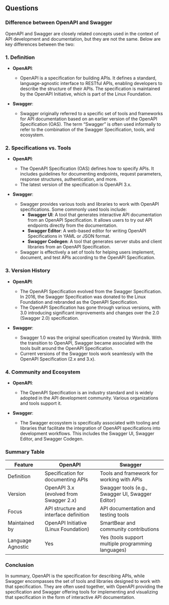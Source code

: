 Questions
---

### Difference between OpenAPI and Swagger

OpenAPI and Swagger are closely related concepts used in the context of API development and documentation, but they are not the same. Below are key differences between the two:

### 1. Definition

- **OpenAPI**:
    - OpenAPI is a specification for building APIs. It defines a standard, language-agnostic interface to RESTful APIs, enabling developers to describe the structure of their APIs. The specification is maintained by the OpenAPI Initiative, which is part of the Linux Foundation.

- **Swagger**:
    - Swagger originally referred to a specific set of tools and frameworks for API documentation based on an earlier version of the OpenAPI Specification (OAS). The term “Swagger” is often used informally to refer to the combination of the Swagger Specification, tools, and ecosystem.

### 2. Specifications vs. Tools

- **OpenAPI**:
    - The OpenAPI Specification (OAS) defines how to specify APIs. It includes guidelines for documenting endpoints, request parameters, response structures, authentication, and more.
    - The latest version of the specification is OpenAPI 3.x.

- **Swagger**:
    - Swagger provides various tools and libraries to work with OpenAPI specifications. Some commonly used tools include:
        - **Swagger UI**: A tool that generates interactive API documentation from an OpenAPI Specification. It allows users to try out API endpoints directly from the documentation.
        - **Swagger Editor**: A web-based editor for writing OpenAPI Specifications in YAML or JSON format.
        - **Swagger Codegen**: A tool that generates server stubs and client libraries from an OpenAPI Specification.
    - Swagger is effectively a set of tools for helping users implement, document, and test APIs according to the OpenAPI Specification.

### 3. Version History

- **OpenAPI**:
    - The OpenAPI Specification evolved from the Swagger Specification. In 2016, the Swagger Specification was donated to the Linux Foundation and rebranded as the OpenAPI Specification.
    - The OpenAPI Specification has gone through various versions, with 3.0 introducing significant improvements and changes over the 2.0 (Swagger 2.0) specification.

- **Swagger**:
    - Swagger 1.0 was the original specification created by Wordnik. With the transition to OpenAPI, Swagger became associated with the tools built around the OpenAPI Specification.
    - Current versions of the Swagger tools work seamlessly with the OpenAPI Specification (2.x and 3.x).

### 4. Community and Ecosystem

- **OpenAPI**:
    - The OpenAPI Specification is an industry standard and is widely adopted in the API development community. Various organizations and tools support it.

- **Swagger**:
    - The Swagger ecosystem is specifically associated with tooling and libraries that facilitate the integration of OpenAPI specifications into development workflows. This includes the Swagger UI, Swagger Editor, and Swagger Codegen.

### Summary Table

| Feature                | OpenAPI                                          | Swagger                                                |
|------------------------|-------------------------------------------------|-------------------------------------------------------|
| Definition             | Specification for documenting APIs              | Tools and framework for working with APIs             |
| Version                | OpenAPI 3.x (evolved from Swagger 2.x)         | Swagger tools (e.g., Swagger UI, Swagger Editor)     |
| Focus                  | API structure and interface definition          | API documentation and testing tools                   |
| Maintained by          | OpenAPI Initiative (Linux Foundation)           | SmartBear and community contributions                  |
| Language Agnostic      | Yes                                             | Yes (tools support multiple programming languages)     |

### Conclusion

In summary, OpenAPI is the specification for describing APIs, while Swagger encompasses the set of tools and libraries designed to work with that specification. They are often used together, with OpenAPI providing the specification and Swagger offering tools for implementing and visualizing that specification in the form of interactive API documentation.

